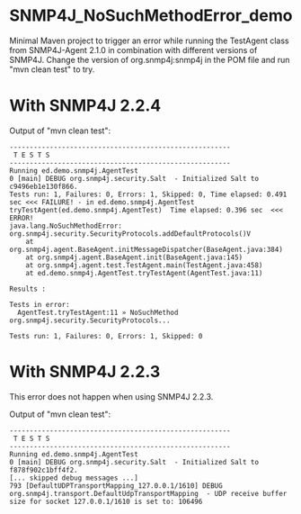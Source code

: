 SNMP4J_NoSuchMethodError_demo
=============================

Minimal Maven project to trigger an error while running the TestAgent class from SNMP4J-Agent 2.1.0 in combination with different versions of SNMP4J. Change the version of org.snmp4j:snmp4j in the POM file and run "mvn clean test" to try.

# With SNMP4J 2.2.4
Output of "mvn clean test":

```
-------------------------------------------------------
 T E S T S
-------------------------------------------------------
Running ed.demo.snmp4j.AgentTest
0 [main] DEBUG org.snmp4j.security.Salt  - Initialized Salt to c9496eb1e130f866.
Tests run: 1, Failures: 0, Errors: 1, Skipped: 0, Time elapsed: 0.491 sec <<< FAILURE! - in ed.demo.snmp4j.AgentTest
tryTestAgent(ed.demo.snmp4j.AgentTest)  Time elapsed: 0.396 sec  <<< ERROR!
java.lang.NoSuchMethodError: org.snmp4j.security.SecurityProtocols.addDefaultProtocols()V
	at org.snmp4j.agent.BaseAgent.initMessageDispatcher(BaseAgent.java:384)
	at org.snmp4j.agent.BaseAgent.init(BaseAgent.java:145)
	at org.snmp4j.agent.test.TestAgent.main(TestAgent.java:458)
	at ed.demo.snmp4j.AgentTest.tryTestAgent(AgentTest.java:11)

Results :

Tests in error: 
  AgentTest.tryTestAgent:11 » NoSuchMethod org.snmp4j.security.SecurityProtocols...

Tests run: 1, Failures: 0, Errors: 1, Skipped: 0
```

# With SNMP4J 2.2.3
This error does not happen when using SNMP4J 2.2.3.

Output of "mvn clean test":

```
-------------------------------------------------------
 T E S T S
-------------------------------------------------------
Running ed.demo.snmp4j.AgentTest
0 [main] DEBUG org.snmp4j.security.Salt  - Initialized Salt to f878f902c1bff4f2.
[... skipped debug messages ...]
793 [DefaultUDPTransportMapping_127.0.0.1/1610] DEBUG org.snmp4j.transport.DefaultUdpTransportMapping  - UDP receive buffer size for socket 127.0.0.1/1610 is set to: 106496
```
